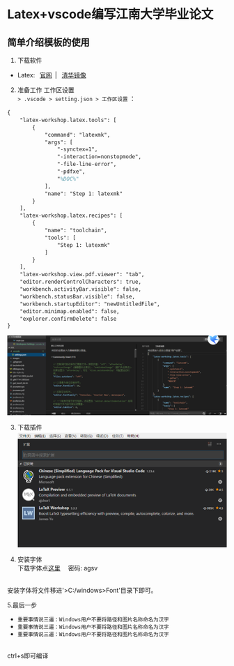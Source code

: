 # Latex+vscode编写江南大学毕业论文

## 简单介绍模板的使用<br/>

1. 下载软件
* Latex:&ensp; [官网](http://mirror.ctan.org/systems/texlive/tlnet/install-tl-windows.exe)&ensp;| 
&ensp;[清华镜像](http://mirror.ctan.org/systems/texlive/Images/texlive2018.iso)
2. 准备工作
工作区设置 <br/>
`> .vscode > setting.json > 工作区设置` ：
```tex
{
    "latex-workshop.latex.tools": [
        {
            "command": "latexmk",
            "args": [
                "-synctex=1",
                "-interaction=nonstopmode",
                "-file-line-error",
                "-pdfxe",
                "%DOC%"
            ],
            "name": "Step 1: latexmk"
        }
    ],
    "latex-workshop.latex.recipes": [
        {
            "name": "toolchain",
            "tools": [
                "Step 1: latexmk"
            ]
        }
    ],
    "latex-workshop.view.pdf.viewer": "tab",
    "editor.renderControlCharacters": true,
    "workbench.activityBar.visible": false,
    "workbench.statusBar.visible": false,
    "workbench.startupEditor": "newUntitledFile",
    "editor.minimap.enabled": false,
    "explorer.confirmDelete": false
}
```
![工作区设置](/images/工作区设置.png)

3. 下载插件 <br/>
![插件下载](/images/插件下载.png)

4. 安装字体<br/>
下载字体点[这里](https://pan.baidu.com/s/1UkZgWqMfpaEyr4V9vWa46g) &emsp;密码: agsv
<br/>
安装字体将文件移进'>C:/windows>Font'目录下即可。
<br/>

5.最后一步<br/>
* `重要事情说三遍：Windows用户不要将路径和图片名称命名为汉字`
* `重要事情说三遍：Windows用户不要将路径和图片名称命名为汉字`
* `重要事情说三遍：Windows用户不要将路径和图片名称命名为汉字`
<br/>
ctrl+s即可编译



